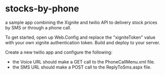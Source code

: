 stocks-by-phone
===============

a sample app combining the Xignite and twilio API to delivery stock prices by SMS or through a phone call.

To get started, open up Web.Config and replace the "xigniteToken" value with your own xignite authentication token.
Build and deploy to your server.

Create a new twilio app and configure the following:
 * the Voice URL should make a GET call to the PhoneCallMenu.xml file.
 * the SMS URL should make a POST call to the ReplyToSms.aspx file.
